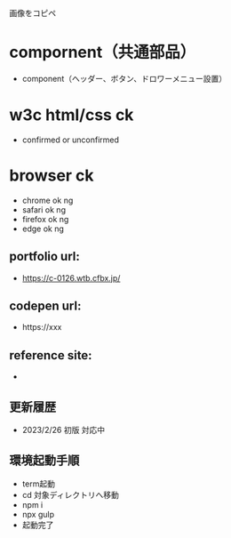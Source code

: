 画像をコピペ

# compornent（共通部品）
- component（ヘッダー、ボタン、ドロワーメニュー設置）

# w3c html/css ck
- confirmed or unconfirmed

# browser ck
- chrome ok ng
- safari ok ng
- firefox ok ng
- edge ok ng

## portfolio url:

- https://c-0126.wtb.cfbx.jp/

## codepen url:
- https://xxx

## reference site:
- 

## 更新履歴

- 2023/2/26 初版 対応中

## 環境起動手順
- term起動
- cd 対象ディレクトリへ移動
- npm i
- npx gulp
- 起動完了
